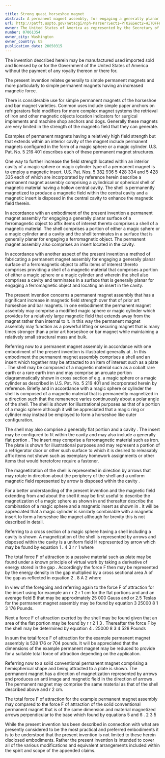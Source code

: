 ```yaml
---

title: Strong quasi horseshoe magnet
abstract: A permanent magnet assembly, for engaging a generally planar surface of a ferromagnetic object to affix items of interest thereto, includes a shell of a magnetic material. The shell has a portion of either a magic sphere or a magic cylinder and a cavity and the shell terminates in a surface that is generally planar for engaging a ferromagnetic object. The permanent magnet assembly also has an insert located in the cavity. A method of fabricating the permanent magnet assembly is also presented.
url: http://patft.uspto.gov/netacgi/nph-Parser?Sect1=PTO2&Sect2=HITOFF&p=1&u=%2Fnetahtml%2FPTO%2Fsearch-adv.htm&r=1&f=G&l=50&d=PALL&S1=07061354&OS=07061354&RS=07061354
owner: The United States of America as represented by the Secretary of the Army
number: 07061354
owner_city: Washington
owner_country: US
publication_date: 20050315
---
```

The invention described herein may be manufactured used imported sold and licensed by or for the Government of the United States of America without the payment of any royalty thereon or there for.

The present invention relates generally to simple permanent magnets and more particularly to simple permanent magnets having an increased magnetic force.

There is considerable use for simple permanent magnets of the horseshoe and bar magnet varieties. Common uses include simple paper anchors on refrigerators field modifiers for more complex magnet systems the retrieval of iron and other magnetic objects location indicators for surgical implements and machine shop anchors and dogs. Generally these magnets are very limited in the strength of the magnetic field that they can generate.

Examples of permanent magnets having a relatively high field strength but that extends within an interior cavity of the magnet include permanent magnets configured in the form of a magic sphere or a magic cylinder. U.S. Pat. No. 5 216 401 describes each of these permanent magnet structures.

One way to further increase the field strength located within an interior cavity of a magic sphere or magic cylinder type of a permanent magnet is to employ a magnetic insert. U.S. Pat. Nos. 5 382 936 5 428 334 and 5 428 335 each of which are incorporated by reference herein describe a permanent magnet assembly comprising a cylindrical or spherical shell of magnetic material having a hollow central cavity. The shell is permanently magnetized to produce a magnetic field within the central cavity and a magnetic insert is disposed in the central cavity to enhance the magnetic field therein.

In accordance with an embodiment of the present invention a permanent magnet assembly for engaging a generally planar surface of a ferromagnetic object to affix items of interest thereto comprises a shell of a magnetic material. The shell comprises a portion of either a magic sphere or a magic cylinder and a cavity and the shell terminates in a surface that is generally planar for engaging a ferromagnetic object. The permanent magnet assembly also comprises an insert located in the cavity.

In accordance with another aspect of the present invention a method of fabricating a permanent magnet assembly for engaging a generally planar surface of a ferromagnetic object to affix items of interest thereto comprises providing a shell of a magnetic material that comprises a portion of either a magic sphere or a magic cylinder and wherein the shell also comprises a cavity and terminates in a surface that is generally planar for engaging a ferromagnetic object and locating an insert in the cavity.

The present invention concerns a permanent magnet assembly that has a significant increase in magnetic field strength over that of prior art horseshoe and bar magnets. In one embodiment the permanent magnet assembly may comprise a modified magic sphere or magic cylinder which provides for a relatively large magnetic field that extends away from the magnet rather than internal to it. In this way the permanent magnet assembly may function as a powerful lifting or securing magnet that is many times stronger than a prior art horseshoe or bar magnet while maintaining a relatively small structural mass and bulk.

Referring now to a permanent magnet assembly in accordance with one embodiment of the present invention is illustrated generally at . In this embodiment the permanent magnet assembly comprises a shell and an insert which together may be attracted to an item of interest such as a plate . The shell may be composed of a magnetic material such as a cobalt rare earth or a rare earth iron and may comprise an arcuate portion diagrammatically shown in cross section of e.g. a magic sphere or a magic cylinder as described in U.S. Pat. No. 5 216 401 and incorporated herein by reference. Briefly and in accordance with a magic sphere or cylinder the shell is composed of a magnetic material that is permanently magnetized in a direction such that the remanence varies continuously about a polar angle of the shell. The shell is shown for illustrational purposes as that of a portion of a magic sphere although it will be appreciated that a magic ring or cylinder may instead be employed to form a horseshoe like outer configuration.

The shell may also comprise a generally flat portion and a cavity . The insert may be configured to fit within the cavity and may also include a generally flat portion . The insert may comprise a ferromagnetic material such as iron. The plate is shown for illustrational purposes and may represent a portion of a refrigerator door or other such surface to which it is desired to releasably affix items not shown such as exemplary homework assignments or other items that would heretofore require a fastener.

The magnetization of the shell is represented in direction by arrows that may rotate in direction about the periphery of the shell and a uniform magnetic field represented by arrow is disposed within the cavity .

For a better understanding of the present invention and the magnetic field extending from and about the shell it may be first useful to describe the magnetization of a magic sphere as shown in and thereafter describe the combination of a magic sphere and a magnetic insert as shown in . It will be appreciated that a magic cylinder is similarly combinable with a magnetic insert to form a horseshoe like magnet although for brevity this is not described in detail.

Referring to a cross section of a magic sphere having a shell including a cavity is shown. A magnetization of the shell is represented by arrows and disposed within the cavity is a uniform field H represented by arrow which may be found by equation 1 . 4 3 r r 1 where 

The total force F of attraction to a passive material such as plate may be found under a known principle of virtual work by taking a derivative of energy stored in the gap . Accordingly the force F then may be represented by the energy density in the gap multiplied by a cross sectional area A of the gap as reflected in equation 2 . 8 A 2 where 

In view of the foregoing and referring again to the force F of attraction for the insert using for example an r r 2 r 1 cm for the flat portions and and an average field B that may be approximately 25 000 Gauss and or 2.5 Teslas for the permanent magnet assembly may be found by equation 3 25000 8 1 3 176 Pounds.

Next a force F of attraction exerted by the shell may be found given that an area of the flat portion may be found by r r 2 1 3 . Thereafter the force F by the shell may be determined by equation 4 . 25000 8 3 4 528 Pounds

In sum the total force F of attraction for the example permanent magnet assembly is 528 176 or 704 pounds. It will be appreciated that the dimensions of the example permanent magnet may be reduced to provide for a suitable total force of attraction depending on the application.

Referring now to a solid conventional permanent magnet comprising a hemispherical shape and being attracted to a plate is shown. The permanent magnet has a direction of magnetization represented by arrows and produces an anti image and magnetic field in the direction of arrows . The permanent magnet may comprise the same material as that of the shell described above and r 2 cm.

The total force F of attraction for the example permanent magnet assembly may compared to the force F of attraction of the solid conventional permanent magnet that is of the same dimension and material magnetized arrows perpendicular to the base which found by equations 5 and 6 . 2 3 5 

While the present invention has been described in connection with what are presently considered to be the most practical and preferred embodiments it is to be understood that the present invention is not limited to these herein disclosed embodiments. Rather the present invention is intended to cover all of the various modifications and equivalent arrangements included within the spirit and scope of the appended claims.

